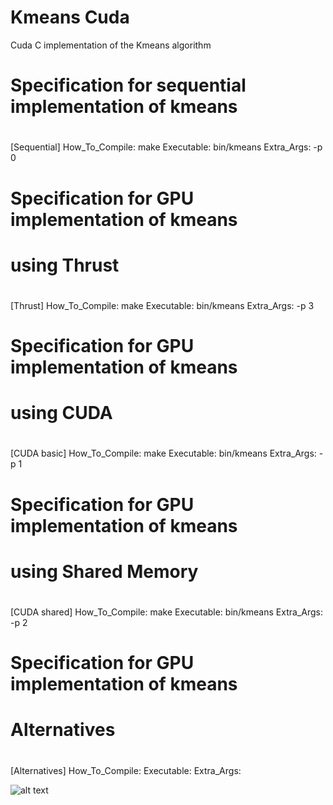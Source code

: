 # Kmeans Cuda
 Cuda C implementation of the Kmeans algorithm


# Specification for sequential implementation of kmeans
#
[Sequential]
How_To_Compile: make
Executable: bin/kmeans
Extra_Args: -p 0

#
# Specification for GPU implementation of kmeans
# using Thrust
#
[Thrust]
How_To_Compile: make
Executable: bin/kmeans
Extra_Args: -p 3

#
# Specification for GPU implementation of kmeans
# using CUDA
#
[CUDA basic]
How_To_Compile: make
Executable: bin/kmeans
Extra_Args: -p 1

#
# Specification for GPU implementation of kmeans
# using Shared Memory
#
[CUDA shared]
How_To_Compile: make
Executable: bin/kmeans
Extra_Args: -p 2

#
# Specification for GPU implementation of kmeans
# Alternatives
#
[Alternatives]
How_To_Compile:
Executable:
Extra_Args:

![alt text](image.png)